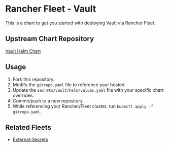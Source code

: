 # Rancher Fleet - Vault

This is a chart to get you started with deploying Vault via Rancher Fleet.

## Upstream Chart Repository

[Vault Helm Chart](https://github.com/hashicorp/vault-helm/tree/v0.20.1)

## Usage

1. Fork this repository.
2. Modify the `gitrepo.yaml` file to reference your hosted.
3. Update the `secrets/vault/helm/values.yaml` file with your specific chart overrides.
5. Commit/push to a new repository.
5. While referencing your Rancher/Fleet cluster, run `kubectl apply -f gitrepo.yaml`.

## Related Fleets

* [External-Secrets](https://github.com/rancherfederal/bullpen/external-secrets)